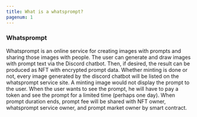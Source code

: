 ```yaml
---
title: What is a whatsprompt?
pagenum: 1
---
```


### Whatsprompt

Whatsprompt is an online service for creating images with prompts and sharing those images with people. The user can generate and draw images with prompt text via the Discord chatbot. Then, if desired, the result can be produced as NFT with encrypted prompt data. Whether minting is done or not, every image generated by the discord chatbot will be listed on the whatsprompt service site. A minting image would not display the prompt to the user. When the user wants to see the prompt, he will have to pay a token and see the prompt for a limited time (perhaps one day). When prompt duration ends, prompt fee will be shared with NFT owner, whatsprompt service owner, and prompt market owner by smart contract.

